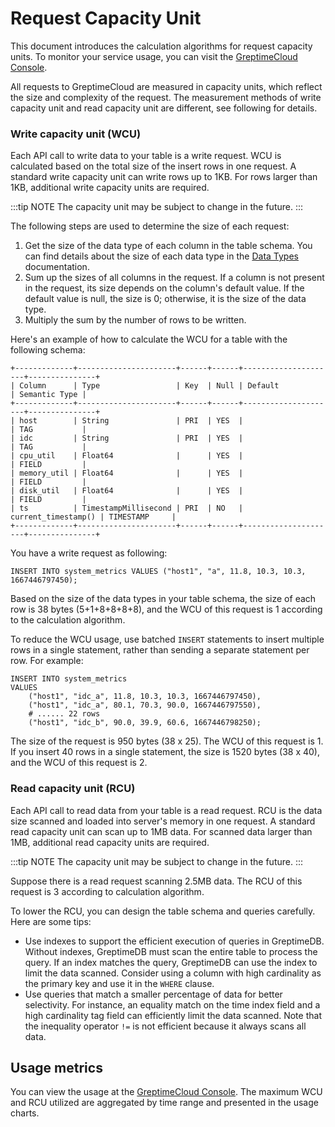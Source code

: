 # Request Capacity Unit

This document introduces the calculation algorithms for request capacity units. To monitor your service usage, you can visit the [GreptimeCloud Console](https://console.greptime.cloud/).

All requests to GreptimeCloud are measured in capacity units, which reflect the size and complexity of the request. The measurement methods of write capacity unit and read capacity unit are different, see following for details.

### Write capacity unit (WCU)

Each API call to write data to your table is a write request.
WCU is calculated based on the total size of the insert rows in one request.
A standard write capacity unit can write rows up to 1KB.
For rows larger than 1KB, additional write capacity units are required.

:::tip NOTE
The capacity unit may be subject to change in the future.
:::

The following steps are used to determine the size of each request:

1. Get the size of the data type of each column in the table schema. You can find details about the size of each data type in the [Data Types](/reference/sql/data-types.md) documentation.
2. Sum up the sizes of all columns in the request. If a column is not present in the request, its size depends on the column's default value. If the default value is null, the size is 0; otherwise, it is the size of the data type.
3. Multiply the sum by the number of rows to be written.

Here's an example of how to calculate the WCU for a table with the following schema:

```shell
+-------------+----------------------+------+------+---------------------+---------------+
| Column      | Type                 | Key  | Null | Default             | Semantic Type |
+-------------+----------------------+------+------+---------------------+---------------+
| host        | String               | PRI  | YES  |                     | TAG           |
| idc         | String               | PRI  | YES  |                     | TAG           |
| cpu_util    | Float64              |      | YES  |                     | FIELD         |
| memory_util | Float64              |      | YES  |                     | FIELD         |
| disk_util   | Float64              |      | YES  |                     | FIELD         |
| ts          | TimestampMillisecond | PRI  | NO   | current_timestamp() | TIMESTAMP     |
+-------------+----------------------+------+------+---------------------+---------------+
```

You have a write request as following:

```shell
INSERT INTO system_metrics VALUES ("host1", "a", 11.8, 10.3, 10.3, 1667446797450);
```

Based on the size of the data types in your table schema, the size of each row is 38 bytes (5+1+8+8+8+8), and the WCU of this request is 1 according to the calculation algorithm.

To reduce the WCU usage, use batched `INSERT` statements to insert multiple rows in a single statement, rather than sending a separate statement per row. For example:

```shell
INSERT INTO system_metrics
VALUES
    ("host1", "idc_a", 11.8, 10.3, 10.3, 1667446797450),
    ("host1", "idc_a", 80.1, 70.3, 90.0, 1667446797550),
    # ...... 22 rows
    ("host1", "idc_b", 90.0, 39.9, 60.6, 1667446798250);
```

The size of the request is 950 bytes (38 x 25). The WCU of this request is 1. If you insert 40 rows in a single statement, the size is 1520 bytes (38 x 40), and the WCU of this request is 2.

### Read capacity unit (RCU)

Each API call to read data from your table is a read request.
RCU is the data size scanned and loaded into server's memory in one request. 
A standard read capacity unit can scan up to 1MB data. For scanned data larger than 1MB, additional read capacity units are required.

:::tip NOTE
The capacity unit may be subject to change in the future.
:::

Suppose there is a read request scanning 2.5MB data. The RCU of this request is 3 according to calculation algorithm.

To lower the RCU, you can design the table schema and queries carefully. Here are some tips:

- Use indexes to support the efficient execution of queries in GreptimeDB. Without indexes, GreptimeDB must scan the entire table to process the query. If an index matches the query, GreptimeDB can use the index to limit the data scanned. Consider using a column with high cardinality as the primary key and use it in the `WHERE` clause.
- Use queries that match a smaller percentage of data for better selectivity. For instance, an equality match on the time index field and a high cardinality tag field can efficiently limit the data scanned. Note that the inequality operator `!=` is not efficient because it always scans all data.

## Usage metrics

You can view the usage at the [GreptimeCloud Console](https://console.greptime.cloud/).
The maximum WCU and RCU utilized are aggregated by time range and presented in the usage charts.
